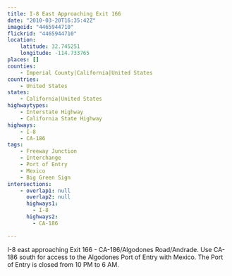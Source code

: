 ```yaml
---
title: I-8 East Approaching Exit 166
date: "2010-03-20T16:35:42Z"
imageid: "4465944710"
flickrid: "4465944710"
location:
    latitude: 32.745251
    longitude: -114.733765
places: []
counties:
    - Imperial County|California|United States
countries:
    - United States
states:
    - California|United States
highwaytypes:
    - Interstate Highway
    - California State Highway
highways:
    - I-8
    - CA-186
tags:
    - Freeway Junction
    - Interchange
    - Port of Entry
    - Mexico
    - Big Green Sign
intersections:
    - overlap1: null
      overlap2: null
      highways1:
        - I-8
      highways2:
        - CA-186

---
```

I-8 east approaching Exit 166 - CA-186/Algodones Road/Andrade.  Use CA-186 south for access to the Algodones Port of Entry with Mexico.  The Port of Entry is closed from 10 PM to 6 AM.